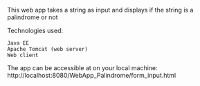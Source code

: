 This web app takes a string as input and displays if the string is a palindrome or not

Technologies used:

    Java EE
    Apache Tomcat (web server)
    Web client

The app can be accessible at on your local machine:
<br> http://localhost:8080/WebApp_Palindrome/form_input.html
